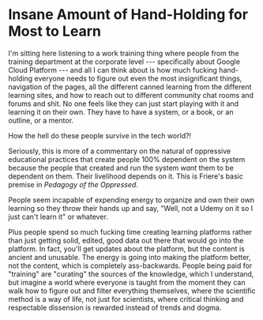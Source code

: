 # Insane Amount of Hand-Holding for Most to Learn

I'm sitting here listening to a work training thing where people from
the training department at the corporate level --- specifically about
Google Cloud Platform --- and all I can think about is how much fucking
hand-holding everyone needs to figure out even the most insignificant
things, navigation of the pages, all the different canned learning from
the different learning sites, and how to reach out to different
community chat rooms and forums and shit. No one feels like they can
just start playing with it and learning it on their own. They have to
have a system, or a book, or an outline, or a mentor.

How the hell do these people survive in the tech world?!

Seriously, this is more of a commentary on the natural of oppressive
educational practices that create people 100% dependent on the system
because the people that created and run the system *want* them to be
dependent on them. Their livelihood depends on it. This is Friere's
basic premise in *Pedagogy of the Oppressed*.

People seem incapable of expending energy to organize and own their own
learning so they throw their hands up and say, "Well, not a Udemy on it
so I just can't learn it" or whatever.

Plus people spend so much fucking time creating learning platforms
rather than just getting solid, edited, good data out there that would
go into the platform. In fact, you'll get updates about the platform,
but the content is ancient and unusable. The energy is going into making
the platform better, not the content, which is completely ass-backwards.
People being paid for "training" are "curating" the sources of the
knowledge, which I understand, but imagine a world where everyone is
taught from the moment they can walk how to figure out and filter
everything themselves, where the scientific method is a way of life, not
just for scientists, where critical thinking and respectable dissension
is rewarded instead of trends and dogma.

